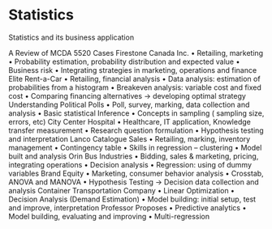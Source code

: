 # Statistics
Statistics and its business application


A Review of  MCDA 5520 Cases
 Firestone Canada Inc.
• Retailing, marketing
• Probability estimation, probability distribution and expected value
• Business risk
• Integrating strategies in marketing, operations and finance
Elite Rent-a-Car
• Retailing, financial analysis
• Data analysis: estimation of probabilities from a histogram
• Breakeven analysis: variable cost and fixed cost
• Comparing financing alternatives → developing optimal strategy
Understanding Political Polls
• Poll, survey, marking, data collection and analysis
• Basic statistical Inference
• Concepts in sampling ( sampling size, errors, etc)
City Center Hospital
• Healthcare, IT application, Knowledge transfer measurement
• Research question formulation
• Hypothesis testing and interpretation
Lanco Catalogue Sales
• Retailing, marking, inventory management
• Contingency table
• Skills in regression – clustering
• Model built and analysis
Orin Bus Industries
• Bidding, sales & marketing, pricing, integrating operations
• Decision analysis
• Regression: using of dummy variables
Brand Equity
• Marketing, consumer behavior analysis
• Crosstab, ANOVA and MANOVA
• Hypothesis Testing → Decision data collection and analysis
Container Transportation Company
• Linear Optimization
• Decision Analysis (Demand Estimation)
• Model building: initial setup, test and improve, interpretation
Professor Proposes
• Predictive analytics
• Model building, evaluating and improving
• Multi-regression

